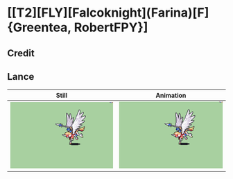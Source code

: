# [\[T2\]\[FLY\]\[Falcoknight\]\(Farina\)\[F\]{Greentea, RobertFPY}]

## Credit


	
## Lance

| Still | Animation |
| :---: | :-------: |
| ![Lance still](./Lance_000.png) | ![Lance animation](./Lance.gif) |
